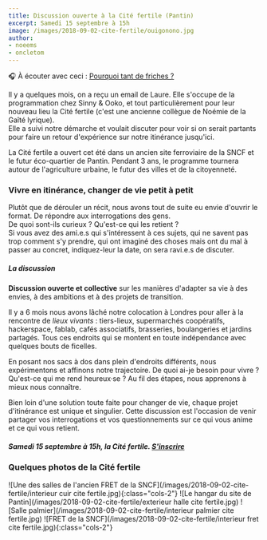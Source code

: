 ```yaml
---
title: Discussion ouverte à la Cité fertile (Pantin)
excerpt: Samedi 15 septembre à 15h
image: /images/2018-09-02-cite-fertile/ouigonono.jpg
author:
- noeems
- oncletom
---
```

🎧 À écouter avec ceci : [Pourquoi tant de friches ?](https://www.franceculture.fr/emissions/la-grande-table-dete/pourquoi-tant-de-friches)

Il y a quelques mois, on a reçu un email de Laure. Elle s'occupe de la programmation chez Sinny & Ooko, et tout particulièrement pour leur nouveau lieu la Cité fertile (c'est une ancienne collègue de Noémie de la Gaîté lyrique).  
Elle a suivi notre démarche et voulait discuter pour voir si on serait partants pour faire un retour d'expérience sur notre itinérance jusqu'ici.

La Cité fertile a ouvert cet été dans un ancien site ferroviaire de la SNCF et le futur éco-quartier de Pantin. Pendant 3 ans, le programme tournera autour de l'agriculture urbaine, le futur des villes et de la citoyenneté.

### Vivre en itinérance, changer de vie petit à petit
Plutôt que de dérouler un récit, nous avons tout de suite eu envie d'ouvrir le format. De répondre aux interrogations des gens.  
De quoi sont-ils curieux ? Qu'est-ce qui les retient ?   
Si vous avez des ami.e.s qui s'intéressent à ces sujets, qui ne savent pas trop comment s'y prendre, qui ont imaginé des choses mais ont du mal à passer au concret, indiquez-leur la date, on sera ravi.e.s de discuter.

##### La discussion
**Discussion ouverte et collective** sur les manières d'adapter sa vie à des envies, à des ambitions et à des projets de transition.

Il y a 6 mois nous avons lâché notre colocation à Londres pour aller à la rencontre de _lieux vivants_ : tiers-lieux, supermarchés coopératifs, hackerspace, fablab, cafés associatifs, brasseries, boulangeries et jardins partagés. Tous ces endroits qui se montent en toute indépendance avec quelques bouts de ficelles.

En posant nos sacs à dos dans plein d'endroits différents, nous expérimentons et affinons notre trajectoire. De quoi ai-je besoin pour vivre ? Qu'est-ce qui me rend heureux·se ? Au fil des étapes, nous apprenons à mieux nous connaître.

Bien loin d'une solution toute faite pour changer de vie, chaque projet d'itinérance est unique et singulier. Cette discussion est l'occasion de venir partager vos interrogations et vos questionnements sur ce qui vous anime et ce qui vous retient.

##### Samedi 15 septembre à 15h, la Cité fertile. [S'inscrire](https://vie-itinerance-2018-09-15.app.rsvpify.com/)

### Quelques photos de la Cité fertile

<section class="gallery" markdown="span">
![Une des salles de l'ancien FRET de la SNCF](/images/2018-09-02-cite-fertile/interieur cuir cite fertile.jpg){:class="cols-2"}
![Le hangar du site de Pantin](/images/2018-09-02-cite-fertile/exterieur halle cite fertile.jpg)
![Salle palmier](/images/2018-09-02-cite-fertile/interieur palmier cite fertile.jpg)
![FRET de la SNCF](/images/2018-09-02-cite-fertile/interieur fret cite fertile.jpg){:class="cols-2"}
</section>
